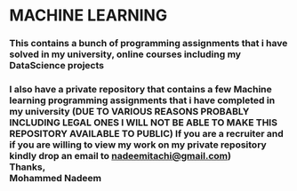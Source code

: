 # MACHINE LEARNING
###  This contains a bunch of programming assignments that i have solved in my university, online courses including my DataScience projects 
###  I also have a private repository that contains a few Machine learning programming assignments that i have completed in my university (DUE TO VARIOUS REASONS PROBABLY INCLUDING LEGAL ONES I WILL NOT BE ABLE TO MAKE THIS REPOSITORY AVAILABLE TO PUBLIC) If you are a recruiter and if you are willing to view my work on my private repository kindly drop an email to nadeemitachi@gmail.com)  <br /> Thanks, <br /> Mohammed Nadeem
